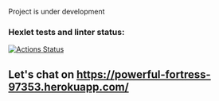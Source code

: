 Project is under development
### Hexlet tests and linter status:
[![Actions Status](https://github.com/StepanenkoArtem/frontend-project-12/workflows/hexlet-check/badge.svg)](https://github.com/StepanenkoArtem/frontend-project-12/actions)

## Let's chat on https://powerful-fortress-97353.herokuapp.com/
